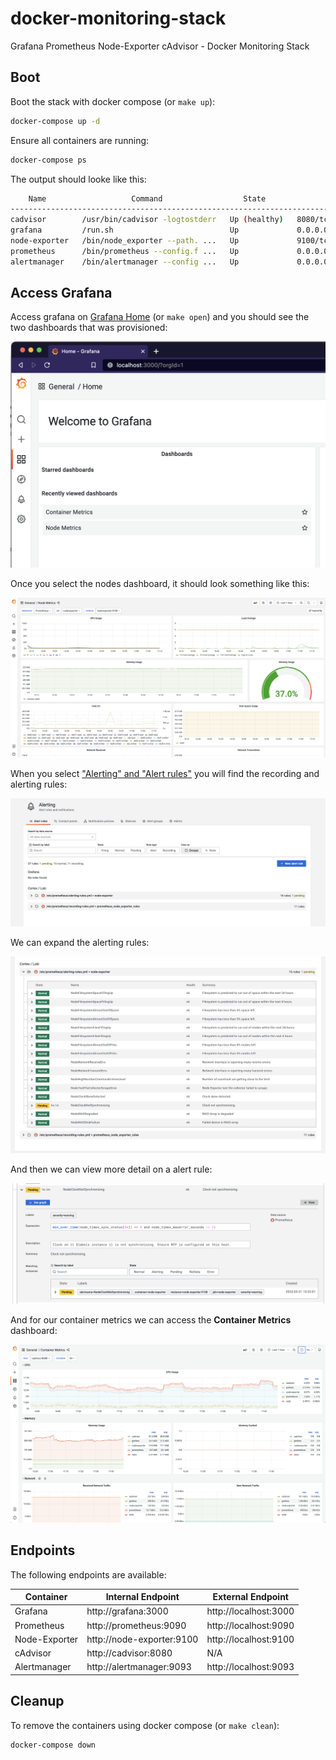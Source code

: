 # docker-monitoring-stack
Grafana Prometheus Node-Exporter cAdvisor - Docker Monitoring Stack

## Boot

Boot the stack with docker compose (or `make up`):

```bash
docker-compose up -d
```

Ensure all containers are running:

```bash
docker-compose ps
```

The output should looke like this:

```bash
    Name                   Command                  State               Ports         
--------------------------------------------------------------------------------------
cadvisor        /usr/bin/cadvisor -logtostderr   Up (healthy)   8080/tcp              
grafana         /run.sh                          Up             0.0.0.0:3000->3000/tcp
node-exporter   /bin/node_exporter --path. ...   Up             9100/tcp              
prometheus      /bin/prometheus --config.f ...   Up             0.0.0.0:9090->9090/tcp
alertmanager    /bin/alertmanager --config ...   Up             0.0.0.0:9093->9093/tcp
```

## Access Grafana

Access grafana on [Grafana Home](http://localhost:3000/?orgId=1) (or `make open`) and you should see the two dashboards that was provisioned:

![](./assets/grafana-home.png)

Once you select the nodes dashboard, it should look something like this:

![](./assets/grafana-dashboard.png)

When you select ["Alerting" and "Alert rules"](http://localhost:3000/alerting/list) you will find the recording and alerting rules:

![](./assets/grafana-alerting-home.png)

We can expand the alerting rules:

![](./assets/grafana-alerting-rules.png)

And then we can view more detail on a alert rule:

![](./assets/grafana-alerting-detail.png)

And for our container metrics we can access the **Container Metrics** dashboard:

![](./assets/grafana-container-metrics.png)

## Endpoints

The following endpoints are available:

| Container      | Internal Endpoint         | External Endpoint     |
| -------------- | ------------------------- |---------------------- |
| Grafana        | http://grafana:3000       | http://localhost:3000 |
| Prometheus     | http://prometheus:9090    | http://localhost:9090 |
| Node-Exporter  | http://node-exporter:9100 | http://localhost:9100 |
| cAdvisor       | http://cadvisor:8080      | N/A                   |
| Alertmanager   | http://alertmanager:9093  | http://localhost:9093 |

## Cleanup

To remove the containers using docker compose (or `make clean`):

```bash
docker-compose down
```
